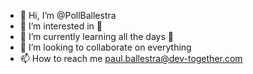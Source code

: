 - 👋 Hi, I’m @PollBallestra
- 👀 I’m interested in 🤘
- 🌱 I’m currently learning all the days 📆
- 💞️ I’m looking to collaborate on everything
- 📫 How to reach me paul.ballestra@dev-together.com

<!---
PollBallestra/PollBallestra is a ✨ special ✨ repository because its `README.md` (this file) appears on your GitHub profile.
You can click the Preview link to take a look at your changes.
--->
